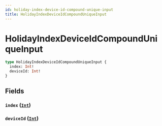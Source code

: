 ```yaml
---
id: holiday-index-device-id-compound-unique-input
title: HolidayIndexDeviceIdCompoundUniqueInput
---
```


 # HolidayIndexDeviceIdCompoundUniqueInput





```graphql
type HolidayIndexDeviceIdCompoundUniqueInput {
  index: Int!
  deviceId: Int!
}
```


## Fields

### `index` ([`Int`](/scalars/int))




### `deviceId` ([`Int`](/scalars/int))






